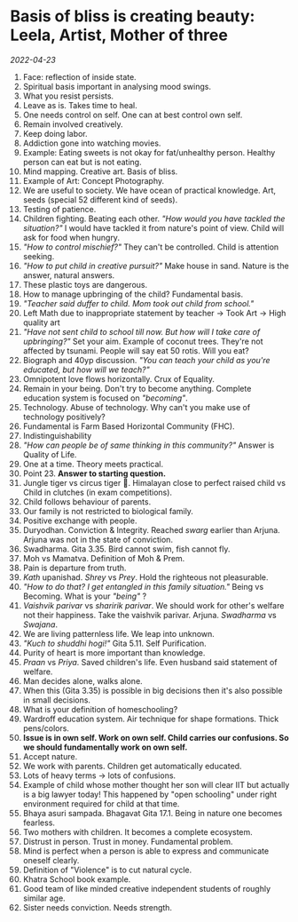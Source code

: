# Basis of bliss is creating beauty: Leela, Artist, Mother of three

_2022-04-23_

 1. Face: reflection of inside state. 
 2. Spiritual basis important in analysing  mood swings. 
 3. What you resist persists. 
 4. Leave as is. Takes time to heal.  
 5. One needs control on self. One can at best control own self. 
 6. Remain involved creatively. 
 7. Keep doing labor. 
 8. Addiction gone into watching movies. 
9. Example: Eating sweets is not okay for fat/unhealthy person. Healthy person can eat but is not eating. 
10. Mind mapping. Creative art. Basis of bliss. 
11. Example of Art: Concept Photography. 
12. We are useful to society. We have ocean of practical knowledge. Art, seeds (special 52 different kind of seeds). 
13. Testing of patience.
14.  Children fighting. Beating each other. _"How would you have tackled the situation?"_ I would have tackled it from nature's point of view. Child will ask for food when hungry. 
15. _"How to control mischief?"_ They can't be controlled. Child is attention seeking. 
16. _"How to put child in creative pursuit?"_ Make house in sand. Nature is the answer, natural answers. 
17. These plastic toys are dangerous. 
18. How to manage upbringing of the child? Fundamental basis. 
19. _"Teacher said duffer to child. Mom took out child from school."_ 
20. Left Math due to inappropriate statement by teacher -> Took Art -> High quality art
21. _"Have not sent child to school till now. But how will I take care of upbringing?"_ Set your aim. Example of coconut trees. They're not affected by tsunami. People will say eat 50 rotis. Will you eat? 
22. Biograph and 40yp discussion. _"You can teach your child as you're educated, but how will we teach?"_ 
23. Omnipotent love flows horizontally. Crux of Equality. 
24. Remain in your being. Don't try to become anything. Complete education system is focused on _"becoming"_. 
25. Technology. Abuse of technology. Why can't you make use of technology positively? 
26. Fundamental is Farm Based Horizontal Community (FHC). 
27. Indistinguishability 
28. _"How can people be of same thinking in this community?"_ Answer is Quality of Life. 
29.  One at a time. Theory meets practical. 
30. Point 23. **Answer to starting question.**
31. Jungle tiger vs circus tiger 🐅. Himalayan close to perfect raised child vs Child in clutches (in exam competitions).
32. Child follows behaviour of parents. 
33. Our family is not restricted to biological family. 
34. Positive exchange with people. 
35. Duryodhan. Conviction & Integrity. Reached _swarg_ earlier than Arjuna. Arjuna was not in the state of conviction. 
36. Swadharma. Gita 3.35. Bird cannot swim, fish cannot fly. 
37. Moh vs Mamatva. Definition of Moh & Prem. 
38. Pain is departure from truth. 
39. _Kath_ upanishad. _Shrey_ vs _Prey_. Hold the righteous not pleasurable.  
40. _"How to do that? I get entangled in this family situation."_ Being vs Becoming. What is your _"being"_ ? 
41. _Vaishvik parivar_ vs _sharirik parivar_. We should work for other's welfare not their happiness. Take the vaishvik parivar. Arjuna. _Swadharma_ vs _Swajana_.   
42. We are living patternless life. We leap into unknown. 
43. _"Kuch to shuddhi hogi!"_ Gita 5.11. Self Purification. 
44. Purity of heart is more important than knowledge. 
45. _Praan_ vs _Priya_. Saved children's life. Even husband said statement of welfare. 
46. Man decides alone, walks alone. 
47. When this (Gita 3.35) is possible in big decisions then it's also possible in small decisions. 
48. What is your definition of homeschooling? 
49. Wardroff education system. Air technique for shape formations. Thick pens/colors. 
50. **Issue is in own self. Work on own self. Child carries our confusions. So we should fundamentally work on own self.** 
51. Accept nature. 
52. We work with parents. Children get automatically educated. 
53. Lots of heavy terms -> lots of confusions. 
54. Example of child whose mother thought her son will clear IIT but actually is a big lawyer today! This happened by "open schooling" under right environment required for child at that time. 
55. Bhaya asuri sampada. Bhagavat Gita 17.1. Being in nature one becomes fearless. 
56. Two mothers with children. It becomes a complete ecosystem. 
57. Distrust in person. Trust in money. Fundamental problem. 
58. Mind is perfect when a person is able to express and communicate oneself clearly. 
59. Definition of "Violence" is to cut natural cycle. 
60. Khatra School book example. 
61. Good team of like minded creative independent students of roughly similar age. 
62. Sister needs conviction. Needs strength. 